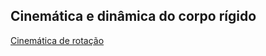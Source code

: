 ## Cinemática e dinâmica do corpo rígido

<p><a href="pdf/rotacao.pdf" target="_blank">Cinemática de rotação</a></p>

